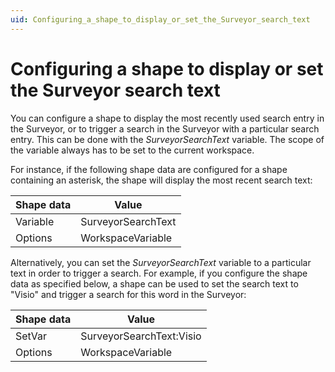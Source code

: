 ```yaml
---
uid: Configuring_a_shape_to_display_or_set_the_Surveyor_search_text
---
```


# Configuring a shape to display or set the Surveyor search text

You can configure a shape to display the most recently used search entry in the Surveyor, or to trigger a search in the Surveyor with a particular search entry. This can be done with the *SurveyorSearchText* variable. The scope of the variable always has to be set to the current workspace.

For instance, if the following shape data are configured for a shape containing an asterisk, the shape will display the most recent search text:

| Shape data | Value              |
|------------|--------------------|
| Variable   | SurveyorSearchText |
| Options    | WorkspaceVariable  |

Alternatively, you can set the *SurveyorSearchText* variable to a particular text in order to trigger a search. For example, if you configure the shape data as specified below, a shape can be used to set the search text to "Visio" and trigger a search for this word in the Surveyor:

| Shape data | Value                    |
|------------|--------------------------|
| SetVar     | SurveyorSearchText:Visio |
| Options    | WorkspaceVariable        |
